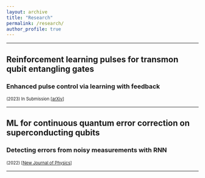 ```yaml
---
layout: archive
title: "Research"
permalink: /research/
author_profile: true
---
```


---
## Reinforcement learning pulses for transmon qubit entangling gates 
### Enhanced pulse control via learning with feedback

<span style="font-size:0.8em;">(2023) In Submission [[arXiv](https://arxiv.org/abs/2311.03684)]</span>






---
## ML for continuous quantum error correction on superconducting qubits
### Detecting errors from noisy measurements with RNN

<span style="font-size:0.8em;">(2022) [[New Journal of Physics](https://doi.org/10.1088/1367-2630/ac66f9)]</span>

---
<!-- {% if site.author.googlescholar %}
  <div class="wordwrap">You can also find my articles on <a href="{{site.author.googlescholar}}">my Google Scholar profile</a>.</div>
{% endif %} -->

<!-- {% include base_path %}

{% for post in site.publications reversed %}
  {% include archive-single.html %}
{% endfor %} -->

